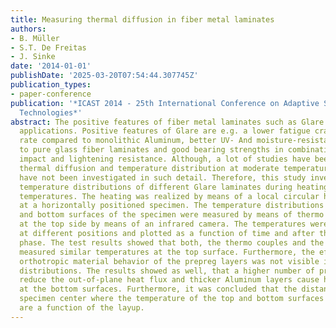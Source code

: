 ```yaml
---
title: Measuring thermal diffusion in fiber metal laminates
authors:
- B. Müller
- S.T. De Freitas
- J. Sinke
date: '2014-01-01'
publishDate: '2025-03-20T07:54:44.307745Z'
publication_types:
- paper-conference
publication: '*ICAST 2014 - 25th International Conference on Adaptive Structures and
  Technologies*'
abstract: The positive features of fiber metal laminates such as Glare lead to innovative
  applications. Positive features of Glare are e.g. a lower fatigue crack growing
  rate compared to monolithic Aluminum, better UV- And moisture-resistance compared
  to pure glass fiber laminates and good bearing strengths in combination with favorable
  impact and lightening resistance. Although, a lot of studies have been made, the
  thermal diffusion and temperature distribution at moderate temperatures of Glare
  have not been investigated in such detail. Therefore, this study investigated the
  temperature distributions of different Glare laminates during heating to moderate
  temperatures. The heating was realized by means of a local circular heat source
  at a horizontally positioned specimen. The temperature distributions at the top
  and bottom surfaces of the specimen were measured by means of thermo couples and
  at the top side by means of an infrared camera. The temperatures were evaluated
  at different positions and plotted as a function of time and after the initial heating
  phase. The test results showed that both, the thermo couples and the infrared camera
  measured similar temperatures at the top surface. Furthermore, the effect of the
  orthotropic material behavior of the prepreg layers was not visible in the in-plane-temperature
  distributions. The results showed as well, that a higher number of prepreg layers
  reduce the out-of-plane heat flux and thicker Aluminum layers cause higher temperatures
  at the bottom surfaces. Furthermore, it was concluded that the distance from the
  specimen center where the temperature of the top and bottom surfaces become similar
  are a function of the layup.
---
```

